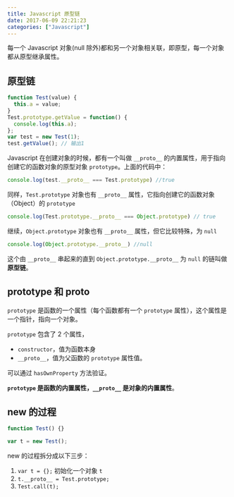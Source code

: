 ```yaml
---
title: Javascript 原型链
date: 2017-06-09 22:21:23
categories: ["Javascript"]
---
```


每一个 Javascript 对象(null 除外)都和另一个对象相关联，即原型，每一个对象都从原型继承属性。

<!--more-->

## 原型链

```javascript
function Test(value) {
  this.a = value;
}
Test.prototype.getValue = function() {
  console.log(this.a);
};
var test = new Test(1);
test.getValue(); // 输出1
```

Javascript 在创建对象的时候，都有一个叫做 `__proto__` 的内置属性，用于指向创建它的函数对象的原型对象 `prototype`。上面的代码中：

```javascript
console.log(test.__proto__ === Test.prototype) //true
```

同样，`Test.prototype` 对象也有 `__proto__` 属性，它指向创建它的函数对象（Object）的 `prototype`

```javascript
console.log(Test.prototype.__proto__ === Object.prototype) // true
```

继续，`Object.prototype` 对象也有 `__proto__` 属性，但它比较特殊，为 `null`

```javascript
console.log(Object.prototype.__proto__) //null
```

这个由 `__proto__` 串起来的直到 `Object.prototype.__proto__` 为 `null` 的链叫做**原型链**。

## prototype 和 __proto__

`prototype` 是函数的一个属性（每个函数都有一个 `prototype` 属性），这个属性是一个指针，指向一个对象。

`prototype` 包含了 2 个属性，

- `constructor`，值为函数本身
- `__proto__`，值为父函数的 `prototype` 属性值。

可以通过 `hasOwnProperty` 方法验证。

**`prototype` 是函数的内置属性，`__proto__` 是对象的内置属性**。

## new 的过程

```javascript
function Test() {}

var t = new Test();
```

new 的过程拆分成以下三步：

1. `var t = {};` 初始化一个对象 `t`
2. `t.__proto__ = Test.prototype;`
3. `Test.call(t);`
